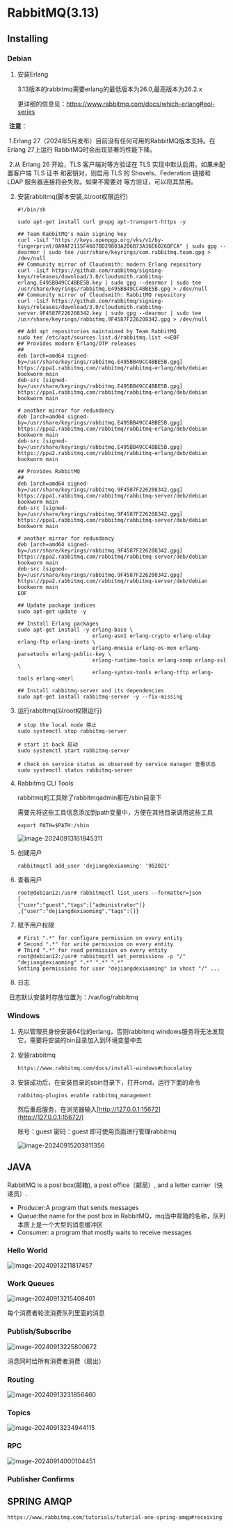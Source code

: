 # RabbitMQ(3.13)

## Installing

### Debian

1. 安装Erlang

   3.13版本的rabbitmq需要erlang的最低版本为26.0,最高版本为26.2.x

   更详细的信息见：https://www.rabbitmq.com/docs/which-erlang#eol-series

​	**注意**：

​		1.Erlang 27（2024年5月发布）目前没有任何可用的RabbitMQ版本支持。在Erlang 27上运行			RabbitMQ时会出现显著的性能下降。

​		2.从 Erlang 26 开始，TLS 客户端对等方验证在 TLS 实现中默认启用。如果未配置客户端 TLS 证书			和密钥对，则启用 TLS 的 Shovels、Federation 链接和 LDAP 服务器连接将会失败。如果不需要对			等方验证，可以将其禁用。

 2.  安装rabbitmq(脚本安装,以root权限运行)

     ~~~ shell
     #!/bin/sh
     
     sudo apt-get install curl gnupg apt-transport-https -y
     
     ## Team RabbitMQ's main signing key
     curl -1sLf "https://keys.openpgp.org/vks/v1/by-fingerprint/0A9AF2115F4687BD29803A206B73A36E6026DFCA" | sudo gpg --dearmor | sudo tee /usr/share/keyrings/com.rabbitmq.team.gpg > /dev/null
     ## Community mirror of Cloudsmith: modern Erlang repository
     curl -1sLf https://github.com/rabbitmq/signing-keys/releases/download/3.0/cloudsmith.rabbitmq-erlang.E495BB49CC4BBE5B.key | sudo gpg --dearmor | sudo tee /usr/share/keyrings/rabbitmq.E495BB49CC4BBE5B.gpg > /dev/null
     ## Community mirror of Cloudsmith: RabbitMQ repository
     curl -1sLf https://github.com/rabbitmq/signing-keys/releases/download/3.0/cloudsmith.rabbitmq-server.9F4587F226208342.key | sudo gpg --dearmor | sudo tee /usr/share/keyrings/rabbitmq.9F4587F226208342.gpg > /dev/null
     
     ## Add apt repositories maintained by Team RabbitMQ
     sudo tee /etc/apt/sources.list.d/rabbitmq.list <<EOF
     ## Provides modern Erlang/OTP releases
     ##
     deb [arch=amd64 signed-by=/usr/share/keyrings/rabbitmq.E495BB49CC4BBE5B.gpg] https://ppa1.rabbitmq.com/rabbitmq/rabbitmq-erlang/deb/debian bookworm main
     deb-src [signed-by=/usr/share/keyrings/rabbitmq.E495BB49CC4BBE5B.gpg] https://ppa1.rabbitmq.com/rabbitmq/rabbitmq-erlang/deb/debian bookworm main
     
     # another mirror for redundancy
     deb [arch=amd64 signed-by=/usr/share/keyrings/rabbitmq.E495BB49CC4BBE5B.gpg] https://ppa2.rabbitmq.com/rabbitmq/rabbitmq-erlang/deb/debian bookworm main
     deb-src [signed-by=/usr/share/keyrings/rabbitmq.E495BB49CC4BBE5B.gpg] https://ppa2.rabbitmq.com/rabbitmq/rabbitmq-erlang/deb/debian bookworm main
     
     ## Provides RabbitMQ
     ##
     deb [arch=amd64 signed-by=/usr/share/keyrings/rabbitmq.9F4587F226208342.gpg] https://ppa1.rabbitmq.com/rabbitmq/rabbitmq-server/deb/debian bookworm main
     deb-src [signed-by=/usr/share/keyrings/rabbitmq.9F4587F226208342.gpg] https://ppa1.rabbitmq.com/rabbitmq/rabbitmq-server/deb/debian bookworm main
     
     # another mirror for redundancy
     deb [arch=amd64 signed-by=/usr/share/keyrings/rabbitmq.9F4587F226208342.gpg] https://ppa2.rabbitmq.com/rabbitmq/rabbitmq-server/deb/debian bookworm main
     deb-src [signed-by=/usr/share/keyrings/rabbitmq.9F4587F226208342.gpg] https://ppa2.rabbitmq.com/rabbitmq/rabbitmq-server/deb/debian bookworm main
     EOF
     
     ## Update package indices
     sudo apt-get update -y
     
     ## Install Erlang packages
     sudo apt-get install -y erlang-base \
                             erlang-asn1 erlang-crypto erlang-eldap erlang-ftp erlang-inets \
                             erlang-mnesia erlang-os-mon erlang-parsetools erlang-public-key \
                             erlang-runtime-tools erlang-snmp erlang-ssl \
                             erlang-syntax-tools erlang-tftp erlang-tools erlang-xmerl
     
     ## Install rabbitmq-server and its dependencies
     sudo apt-get install rabbitmq-server -y --fix-missing
     ~~~

 3.  运行rabbltmq(以root权限运行)

     ~~~ shell
     # stop the local node 停止
     sudo systemctl stop rabbitmq-server
     
     # start it back 启动
     sudo systemctl start rabbitmq-server
     
     # check on service status as observed by service manager 查看状态
     sudo systemctl status rabbitmq-server
     ~~~

 4.  Rabbitmq CLI Tools

     rabbitmq的工具除了rabbitmqadmin都在/sbin目录下

     需要先将这些工具信息添加到path变量中，方便在其他目录调用这些工具

     ~~~ shell
     export PATH=$PATH:/sbin
     ~~~

     

     ![image-20240913161845311](./assets/image-20240913161845311.png)

 5.  创建用户

     ~~~ shell
     rabbitmqctl add_user 'dejiangdexiaoming' '962021'
     ~~~

 6.  查看用户

     ~~~ shell
     root@debian12:/usr# rabbitmqctl list_users --formatter=json
     [
     {"user":"guest","tags":["administrator"]}
     ,{"user":"dejiangdexiaoming","tags":[]}
     
     ~~~

 7.  赋予用户权限

     ~~~ shell
     # First ".*" for configure permission on every entity
     # Second ".*" for write permission on every entity
     # Third ".*" for read permission on every entity
     root@debian12:/usr# rabbitmqctl set_permissions -p "/" "dejiangdexiaoming" ".*" ".*" ".*"
     Setting permissions for user "dejiangdexiaoming" in vhost "/" ...
     ~~~

     

 8.  日志

​	日志默认安装时存放位置为：/var/log/rabbitmq

### Windows

1. 先以管理员身份安装64位的erlang，否则rabbitmq windows服务将无法发现它，需要将安装的bin目录加入到环境变量中去

2. 安装rabbitmq

   ~~~ html
   https://www.rabbitmq.com/docs/install-windows#chocolatey
   ~~~

3. 安装成功后，在安装目录的sbin目录下，打开cmd，运行下面的命令

   ~~~ shell
   rabbitmq-plugins enable rabbitmq_management
   ~~~

   然后重启服务，在浏览器输入[http://127.0.0.1:15672](http://127.0.0.1:15672/)

   账号：guest 密码：guest 即可使用页面进行管理rabbitmq

   ![image-20240915203811356](./assets/image-20240915203811356.png)

## JAVA

RabbitMQ is a post box(邮箱), a post office（邮局）, and a letter carrier（快递员）.

- Producer:A program that sends messages 
- Queue:the name for the post box in RabbitMQ，mq当中邮箱的名称，队列本质上是一个大型的消息缓冲区
- Consumer: a program that mostly waits to receive messages

### Hello World

![image-20240913211817457](./assets/image-20240913211817457.png)

### Work Queues

![image-20240913215408401](./assets/image-20240913215408401.png)

每个消费者轮流消费队列里面的消息

### Publish/Subscribe

![image-20240913225800672](./assets/image-20240913225800672.png)

消息同时给所有消费者消费（扇出）

### Routing

![image-20240913231856460](./assets/image-20240913231856460.png)

### Topics

![image-20240913234944115](./assets/image-20240913234944115.png)

### RPC

![image-20240914000104451](./assets/image-20240914000104451.png)

### Publisher Confirms





## SPRING AMQP

~~~ html
https://www.rabbitmq.com/tutorials/tutorial-one-spring-amqp#receiving
~~~

